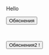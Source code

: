 Hello

<link rel="stylesheet" href="/test/docs/techno.css?">

<script language="JavaScript">
function explanation (id) {
    document.getElementById(id).style.display="block"; 
}
</script>

<button type="button" onclick="javascript:explanation('xxx')" class="explanationbutton">Обяснения </button><br>
<div id="xxx" style="display:none">
bla bla bla
</div>
<br>

<button type="checkbox" class="explanationbutton2" style="box-sizing:content-box;">Обяснения2 <span class="switch-label" data-on="On" data-off="Off"> ! </span></button><br>
